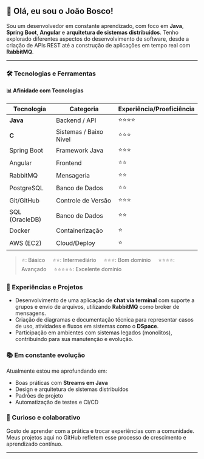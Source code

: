 ## 👋 Olá, eu sou o João Bosco!

Sou um desenvolvedor em constante aprendizado, com foco em **Java**, **Spring Boot**, **Angular** e **arquitetura de sistemas distribuídos**. Tenho explorado diferentes aspectos do desenvolvimento de software, desde a criação de APIs REST até a construção de aplicações em tempo real com **RabbitMQ**.

---

### 🛠️ Tecnologias e Ferramentas

#### 📊 Afinidade com Tecnologias

| Tecnologia        | Categoria           | Experiência/Proeficiência |
|-------------------|---------------------|----------------------------|
| **Java**          | Backend / API       | ⭐⭐⭐⭐                      |
| **C**             | Sistemas / Baixo Nível | ⭐⭐⭐                    |
| Spring Boot       | Framework Java      | ⭐⭐⭐                       |
| Angular           | Frontend            | ⭐⭐                        |
| RabbitMQ          | Mensageria          | ⭐⭐                       |
| PostgreSQL        | Banco de Dados      | ⭐⭐                        |
| Git/GitHub        | Controle de Versão  | ⭐⭐⭐                       |
| SQL (OracleDB)    | Banco de Dados      | ⭐⭐                        |
| Docker            | Containerização     | ⭐                         |
| AWS (EC2)         | Cloud/Deploy        | ⭐                        |

> ⭐: Básico &nbsp;&nbsp;&nbsp; ⭐⭐: Intermediário &nbsp;&nbsp;&nbsp; ⭐⭐⭐: Bom domínio &nbsp;&nbsp;&nbsp; ⭐⭐⭐⭐: Avançado &nbsp;&nbsp;&nbsp; ⭐⭐⭐⭐⭐: Excelente domínio

### 💼 Experiências e Projetos
- Desenvolvimento de uma aplicação de **chat via terminal** com suporte a grupos e envio de arquivos, utilizando **RabbitMQ** como broker de mensagens.
- Criação de diagramas e documentação técnica para representar casos de uso, atividades e fluxos em sistemas como o **DSpace**.
- Participação em ambientes com sistemas legados (monolitos), contribuindo para sua manutenção e evolução.

### 📚 Em constante evolução
Atualmente estou me aprofundando em:
- Boas práticas com **Streams em Java**
- Design e arquitetura de sistemas distribuídos
- Padrões de projeto
- Automatização de testes e CI/CD

### 🌱 Curioso e colaborativo
Gosto de aprender com a prática e trocar experiências com a comunidade. Meus projetos aqui no GitHub refletem esse processo de crescimento e aprendizado contínuo.

---
